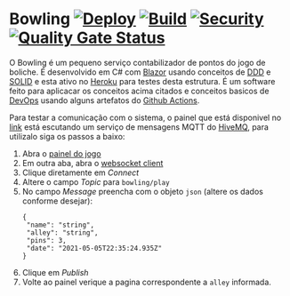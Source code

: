 # Bowling [![Deploy](https://github.com/ervinnotari/Bowling/actions/workflows/heroku_ci.yml/badge.svg?branch=heroku)](http://bowling-painel-on-blazor.herokuapp.com/) [![Build](https://github.com/ervinnotari/Bowling/actions/workflows/dotnetcore.yml/badge.svg)](https://github.com/ervinnotari/Bowling/actions/workflows/dotnetcore.yml) [![Security](https://github.com/ervinnotari/Bowling/actions/workflows/security-code.yml/badge.svg)](https://github.com/ervinnotari/Bowling/actions/workflows/security-code.yml) [![Quality Gate Status](https://sonarcloud.io/api/project_badges/measure?project=ervinnotari_Bowling&metric=alert_status)](https://sonarcloud.io/dashboard?id=ervinnotari_Bowling) 

O Bowling é um pequeno serviço contabilizador de pontos do jogo de boliche. É desenvolvido em C# com [Blazor](https://en.wikipedia.org/wiki/Blazor) usando conceitos de [DDD](https://en.wikipedia.org/wiki/Domain-driven_design) e [SOLID](https://en.wikipedia.org/wiki/SOLID) e esta ativo no [Heroku](https://www.heroku.com/) para testes desta estrutura. É um software feito para aplicacar os conceitos acima citados e conceitos basicos de [DevOps](https://en.wikipedia.org/wiki/DevOps) usando alguns artefatos do [Github Actions](https://docs.github.com/pt/actions).

Para testar a comunicação com o sistema, o painel que está disponivel no [link](http://bowling-painel-on-blazor.herokuapp.com/) está escutando um serviço de mensagens MQTT do [HiveMQ](https://www.hivemq.com/mqtt-protocol/), para utilizalo siga os passos a baixo:

1. Abra o [painel do jogo](http://bowling-painel-on-blazor.herokuapp.com/)
2. Em outra aba, abra o [websocket client](http://www.hivemq.com/demos/websocket-client/)
3. Clique diretamente em _Connect_ 
4. Altere o campo _Topic_ para `bowling/play`
5. No campo _Message_ preencha com o objeto `json` (altere os dados conforme desejar):
   ```application/json 
   {
    "name": "string", 
    "alley": "string",
    "pins": 3,
    "date": "2021-05-05T22:35:24.935Z"
   }
   ```
6. Clique em _Publish_
7. Volte ao painel verique a pagina correspondente a `alley` informada.
